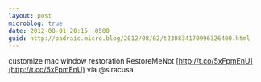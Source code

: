 ```yaml
---
layout: post
microblog: true
date: 2012-08-01 20:15 -0500
guid: http://padraic.micro.blog/2012/08/02/t230834170996326400.html
---
```

customize mac window restoration RestoreMeNot [http://t.co/5xFpmEnU](http://t.co/5xFpmEnU) via @siracusa
